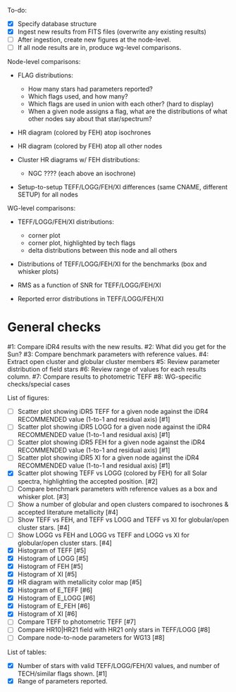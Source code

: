 
To-do:
- [X] Specify database structure
- [X] Ingest new results from FITS files (overwrite any existing results)
- [ ] After ingestion, create new figures at the node-level.
- [ ] If all node results are in, produce wg-level comparisons.

Node-level comparisons:
- FLAG distributions:
  - How many stars had parameters reported?
  - Which flags used, and how many?
  - Which flags are used in union with each other? (hard to display)
  - When a given node assigns a flag, what are the distributions of what other nodes say about that star/spectrum?

- HR diagram (colored by FEH) atop isochrones
- HR diagram (colored by FEH) atop all other nodes
- Cluster HR diagrams w/ FEH distributions:
  - NGC ???? (each above an isochrone)
- Setup-to-setup TEFF/LOGG/FEH/XI differences (same CNAME, different SETUP) for all nodes


WG-level comparisons:
- TEFF/LOGG/FEH/XI distributions:
  - corner plot
  - corner plot, highlighted by tech flags
  - delta distributions between this node and all others

- Distributions of TEFF/LOGG/FEH/XI for the benchmarks (box and whisker plots)
- RMS as a function of SNR for TEFF/LOGG/FEH/XI
- Reported error distributions in TEFF/LOGG/FEH/XI

# General checks
#1: Compare iDR4 results with the new results.
#2: What did you get for the Sun?
#3: Compare benchmark parameters with reference values.
#4: Extract open cluster and globular cluster members
#5: Review parameter distribution of field stars
#6: Review range of values for each results column.
#7: Compare results to photometric TEFF
#8: WG-specific checks/special cases


List of figures:
- [ ] Scatter plot showing iDR5 TEFF for a given node against the iDR4 RECOMMENDED value (1-to-1 and residual axis) [#1]
- [ ] Scatter plot showing iDR5 LOGG for a given node against the iDR4 RECOMMENDED value (1-to-1 and residual axis) [#1]
- [ ] Scatter plot showing iDR5 FEH for a given node against the iDR4 RECOMMENDED value (1-to-1 and residual axis) [#1]
- [ ] Scatter plot showing iDR5 XI for a given node against the iDR4 RECOMMENDED value (1-to-1 and residual axis) [#1]
- [X] Scatter plot showing TEFF vs LOGG (colored by FEH) for all Solar spectra, highlighting the accepted position. [#2]
- [ ] Compare benchmark parameters with reference values as a box and whisker plot. [#3]
- [ ] Show a number of globular and open clusters compared to isochrones & accepted literature metallicity [#4]
- [ ] Show TEFF vs FEH, and TEFF vs LOGG and TEFF vs XI for globular/open cluster stars. [#4]
- [ ] Show LOGG vs FEH and LOGG vs TEFF and LOGG vs XI for globular/open cluster stars. [#4]
- [X] Histogram of TEFF [#5]
- [X] Histogram of LOGG [#5]
- [X] Histogram of FEH [#5]
- [X] Histogram of XI [#5]
- [X] HR diagram with metallicity color map [#5]
- [X] Histogram of E_TEFF [#6]
- [X] Histogram of E_LOGG [#6]
- [X] Histogram of E_FEH [#6]
- [X] Histogram of XI [#6]
- [ ] Compare TEFF to photometric TEFF [#7]
- [ ] Compare HR10|HR21 field with HR21 only stars in TEFF/LOGG [#8]
- [ ] Compare node-to-node parameters for WG13 [#8]

List of tables:
- [X] Number of stars with valid TEFF/LOGG/FEH/XI values, and number of TECH/similar flags shown. [#1]
- [X] Range of parameters reported.
